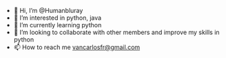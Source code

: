 - 👋 Hi, I’m @Humanbluray
- 👀 I’m interested in python,  java
- 🌱 I’m currently learning python
- 💞️ I’m looking to collaborate with other members and improve my skills in python 
- 📫 How to reach me
vancarlosfr@gmail.com

<!---
Humanbluray/Humanbluray is a ✨ special ✨ repository because its `README.md` (this file) appears on your GitHub profile.
You can click the Preview link to take a look at your changes.
--->
